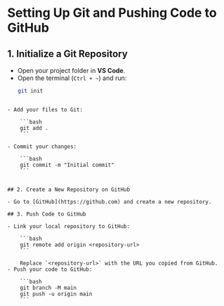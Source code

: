 # Setting Up Git and Pushing Code to GitHub

## 1. Initialize a Git Repository
- Open your project folder in **VS Code**.
- Open the terminal (`Ctrl + ~`) and run:
  ```bash
  git init
```

- Add your files to Git:
    
    ```bash
    git add .
    ```
    
- Commit your changes:
    
    ```bash
    git commit -m "Initial commit"
    ```
    

## 2. Create a New Repository on GitHub

- Go to [GitHub](https://github.com) and create a new repository.

## 3. Push Code to GitHub

- Link your local repository to GitHub:
    
    ```bash
    git remote add origin <repository-url>
    ```
    
    Replace `<repository-url>` with the URL you copied from GitHub.
- Push your code to GitHub:
    
    ```bash
    git branch -M main
    git push -u origin main
    ```
